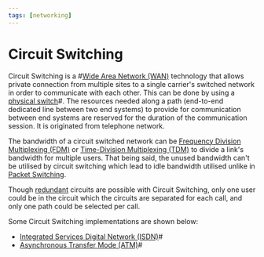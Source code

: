 ```yaml
---
tags: [networking]
---
```


# Circuit Switching

Circuit Switching is a #[Wide Area Network (WAN)](202207150833.md) technology that
allows private connection from multiple sites to a single carrier's switched
network in order to communicate with each other. This can be done by using a
[physical switch](202207051907.md)#. The resources needed along a path
(end-to-end dedicated line between two end systems) to provide for communication
between end systems are reserved for the duration of the communication session.
It is originated from telephone network.

The bandwidth of a circuit switched network can be [Frequency Division Multiplexing (FDM)](202209091327.md)
or [Time-Division Multiplexing (TDM)](202209091302.md) to divide a link's
bandwidth for multiple users. That being said, the unused bandwidth can't be
utilised by circuit switching which lead to idle bandwidth utilised unlike in
[Packet Switching](202207150848.md).

Though [redundant](202210012123.md) circuits are possible with Circuit
Switching, only one user could be in the circuit which the circuits are
separated for each call, and only one path could be selected per call.

Some Circuit Switching implementations are shown below:
- [Integrated Services Digital Network (ISDN)](202208311145.md)#
- [Asynchronous Transfer Mode (ATM)](202209221012.md)#
